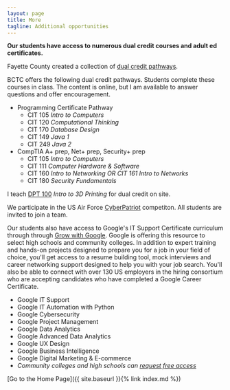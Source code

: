 ```yaml
---
layout: page
title: More
tagline: Additional opportunities
---
```

**Our students have access to numerous dual credit courses and adult ed certificates.**

Fayette County created a collection of [dual credit pathways](https://sites.google.com/fayette.kyschools.us/fcps-dual-credit/home).

BCTC offers the following dual credit pathways. Students complete these courses in class. The content is online, but I am available to answer questions and offer encouragement.

* Programming Certificate Pathway
  * CIT 105 *Intro to Computers*
  * CIT 120 *Computational Thinking*
  * CIT 170 *Database Design*
  * CIT 149 *Java 1*
  * CIT 249 *Java 2*
* CompTIA A+ prep, Net+ prep, Security+ prep
  * CIT 105 *Intro to Computers*
  * CIT 111 *Computer Hardware & Software*
  * CIT 160 *Intro to Networking OR CIT 161 Intro to Networks*
  * CIT 180 *Security Fundamentals*

I teach [DPT 100](https://docs.google.com/document/d/1xKCmSRuOJnwX1Sy_sEcJkh6G8xEw7_JK/edit?usp=sharing&ouid=115616065750392902647&rtpof=true&sd=true) *Intro to 3D Printing* for dual credit on site.

We participate in the US Air Force [CyberPatriot](https://www.uscyberpatriot.org/home) competiton. All students are invited to join a team.

Our students also have access to Google's IT Support Certificate curriculum through through [Grow with Google](https://grow.google/certificates/). Google is offering this resource to select high schools and community colleges. In addition to expert training and hands-on projects designed to prepare you for a job in your field of choice, you'll get access to a resume building tool, mock interviews and career networking support designed to help you with your job search. You'll also be able to connect with over 130 US employers in the hiring consortium who are accepting candidates who have completed a Google Career Certificate.

* Google IT Support
* Google IT Automation with Python
* Google Cybersecurity
* Google Project Management
* Google Data Analytics
* Google Advanced Data Analytics
* Google UX Design
* Google Business Intelligence
* Google Digital Marketing & E-commerce
* *Community colleges and high schools can [request free access](https://grow.google/certificates-edu/?utm_source=gDigital&utm_medium=emprowebsite&utm_campaign=certs&utm_content=he&utm_term=)*

[Go to the Home Page]({{ site.baseurl }}{% link index.md %})